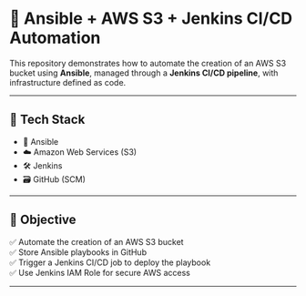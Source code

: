 # 🚀 Ansible + AWS S3 + Jenkins CI/CD Automation

This repository demonstrates how to automate the creation of an AWS S3 bucket using **Ansible**, managed through a **Jenkins CI/CD pipeline**, with infrastructure defined as code.

---

## 🔧 Tech Stack
- 🧰 Ansible
- ☁️ Amazon Web Services (S3)
- 🛠️ Jenkins
- 🗃️ GitHub (SCM)

---

## 📌 Objective

✅ Automate the creation of an AWS S3 bucket  
✅ Store Ansible playbooks in GitHub  
✅ Trigger a Jenkins CI/CD job to deploy the playbook  
✅ Use Jenkins IAM Role for secure AWS access  

---
